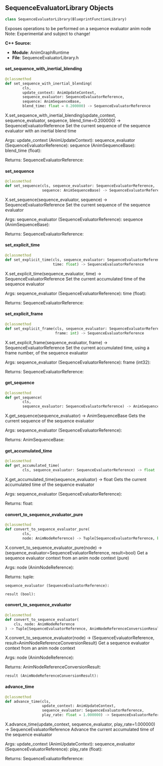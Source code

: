 ## SequenceEvaluatorLibrary Objects

```python
class SequenceEvaluatorLibrary(BlueprintFunctionLibrary)
```

Exposes operations to be performed on a sequence evaluator anim node
Note: Experimental and subject to change!

**C++ Source:**

- **Module**: AnimGraphRuntime
- **File**: SequenceEvaluatorLibrary.h

<a id="unreal.SequenceEvaluatorLibrary.set_sequence_with_inertial_blending"></a>

#### set_sequence_with_inertial_blending

```python
@classmethod
def set_sequence_with_inertial_blending(
        cls,
        update_context: AnimUpdateContext,
        sequence_evaluator: SequenceEvaluatorReference,
        sequence: AnimSequenceBase,
        blend_time: float = 0.200000) -> SequenceEvaluatorReference
```

X.set_sequence_with_inertial_blending(update_context, sequence_evaluator, sequence, blend_time=0.200000) -> SequenceEvaluatorReference
Set the current sequence of the sequence evaluator with an inertial blend time

Args:
    update_context (AnimUpdateContext): 
    sequence_evaluator (SequenceEvaluatorReference): 
    sequence (AnimSequenceBase): 
    blend_time (float): 

Returns:
    SequenceEvaluatorReference:

<a id="unreal.SequenceEvaluatorLibrary.set_sequence"></a>

#### set_sequence

```python
@classmethod
def set_sequence(cls, sequence_evaluator: SequenceEvaluatorReference,
                 sequence: AnimSequenceBase) -> SequenceEvaluatorReference
```

X.set_sequence(sequence_evaluator, sequence) -> SequenceEvaluatorReference
Set the current sequence of the sequence evaluator

Args:
    sequence_evaluator (SequenceEvaluatorReference): 
    sequence (AnimSequenceBase): 

Returns:
    SequenceEvaluatorReference:

<a id="unreal.SequenceEvaluatorLibrary.set_explicit_time"></a>

#### set_explicit_time

```python
@classmethod
def set_explicit_time(cls, sequence_evaluator: SequenceEvaluatorReference,
                      time: float) -> SequenceEvaluatorReference
```

X.set_explicit_time(sequence_evaluator, time) -> SequenceEvaluatorReference
Set the current accumulated time of the sequence evaluator

Args:
    sequence_evaluator (SequenceEvaluatorReference): 
    time (float): 

Returns:
    SequenceEvaluatorReference:

<a id="unreal.SequenceEvaluatorLibrary.set_explicit_frame"></a>

#### set_explicit_frame

```python
@classmethod
def set_explicit_frame(cls, sequence_evaluator: SequenceEvaluatorReference,
                       frame: int) -> SequenceEvaluatorReference
```

X.set_explicit_frame(sequence_evaluator, frame) -> SequenceEvaluatorReference
Set the current accumulated time, using a frame number, of the sequence evaluator

Args:
    sequence_evaluator (SequenceEvaluatorReference): 
    frame (int32): 

Returns:
    SequenceEvaluatorReference:

<a id="unreal.SequenceEvaluatorLibrary.get_sequence"></a>

#### get_sequence

```python
@classmethod
def get_sequence(
        cls,
        sequence_evaluator: SequenceEvaluatorReference) -> AnimSequenceBase
```

X.get_sequence(sequence_evaluator) -> AnimSequenceBase
Gets the current sequence of the sequence evaluator

Args:
    sequence_evaluator (SequenceEvaluatorReference): 

Returns:
    AnimSequenceBase:

<a id="unreal.SequenceEvaluatorLibrary.get_accumulated_time"></a>

#### get_accumulated_time

```python
@classmethod
def get_accumulated_time(
        cls, sequence_evaluator: SequenceEvaluatorReference) -> float
```

X.get_accumulated_time(sequence_evaluator) -> float
Gets the current accumulated time of the sequence evaluator

Args:
    sequence_evaluator (SequenceEvaluatorReference): 

Returns:
    float:

<a id="unreal.SequenceEvaluatorLibrary.convert_to_sequence_evaluator_pure"></a>

#### convert_to_sequence_evaluator_pure

```python
@classmethod
def convert_to_sequence_evaluator_pure(
        cls,
        node: AnimNodeReference) -> Tuple[SequenceEvaluatorReference, bool]
```

X.convert_to_sequence_evaluator_pure(node) -> (sequence_evaluator=SequenceEvaluatorReference, result=bool)
Get a sequence evaluator context from an anim node context (pure)

Args:
    node (AnimNodeReference): 

Returns:
    tuple: 

    sequence_evaluator (SequenceEvaluatorReference): 

    result (bool):

<a id="unreal.SequenceEvaluatorLibrary.convert_to_sequence_evaluator"></a>

#### convert_to_sequence_evaluator

```python
@classmethod
def convert_to_sequence_evaluator(
    cls, node: AnimNodeReference
) -> Tuple[SequenceEvaluatorReference, AnimNodeReferenceConversionResult]
```

X.convert_to_sequence_evaluator(node) -> (SequenceEvaluatorReference, result=AnimNodeReferenceConversionResult)
Get a sequence evaluator context from an anim node context

Args:
    node (AnimNodeReference): 

Returns:
    AnimNodeReferenceConversionResult: 

    result (AnimNodeReferenceConversionResult):

<a id="unreal.SequenceEvaluatorLibrary.advance_time"></a>

#### advance_time

```python
@classmethod
def advance_time(cls,
                 update_context: AnimUpdateContext,
                 sequence_evaluator: SequenceEvaluatorReference,
                 play_rate: float = 1.000000) -> SequenceEvaluatorReference
```

X.advance_time(update_context, sequence_evaluator, play_rate=1.000000) -> SequenceEvaluatorReference
Advance the current accumulated time of the sequence evaluator

Args:
    update_context (AnimUpdateContext): 
    sequence_evaluator (SequenceEvaluatorReference): 
    play_rate (float): 

Returns:
    SequenceEvaluatorReference:

<a id="unreal.SequencePlayerLibrary"></a>